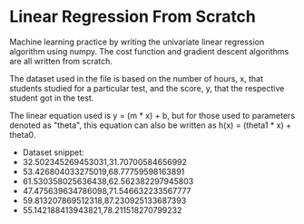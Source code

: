 # Linear Regression From Scratch

Machine learning practice by writing the univariate linear regression algorithm using numpy. The cost function and gradient descent
algorithms are all written from scratch.

The dataset used in the file is based on the number of hours, x, that students studied for a particular test, and the score, y, that the respective student got in the test.

The linear equation used is y = (m * x) + b, but for those used to parameters denoted as "theta", this equation can also be written as h(x) = (theta1 * x) + theta0.

- Dataset snippet:
- 32.502345269453031,31.70700584656992
- 53.426804033275019,68.77759598163891
- 61.530358025636438,62.562382297945803
- 47.475639634786098,71.546632233567777
- 59.813207869512318,87.230925133687393
- 55.142188413943821,78.211518270799232


